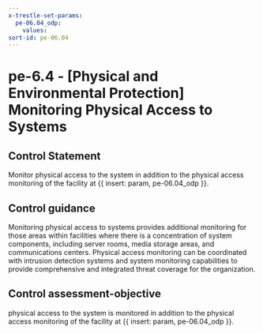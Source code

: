 ```yaml
---
x-trestle-set-params:
  pe-06.04_odp:
    values:
sort-id: pe-06.04
---
```


# pe-6.4 - \[Physical and Environmental Protection\] Monitoring Physical Access to Systems

## Control Statement

Monitor physical access to the system in addition to the physical access monitoring of the facility at {{ insert: param, pe-06.04_odp }}.

## Control guidance

Monitoring physical access to systems provides additional monitoring for those areas within facilities where there is a concentration of system components, including server rooms, media storage areas, and communications centers. Physical access monitoring can be coordinated with intrusion detection systems and system monitoring capabilities to provide comprehensive and integrated threat coverage for the organization.

## Control assessment-objective

physical access to the system is monitored in addition to the physical access monitoring of the facility at {{ insert: param, pe-06.04_odp }}.
